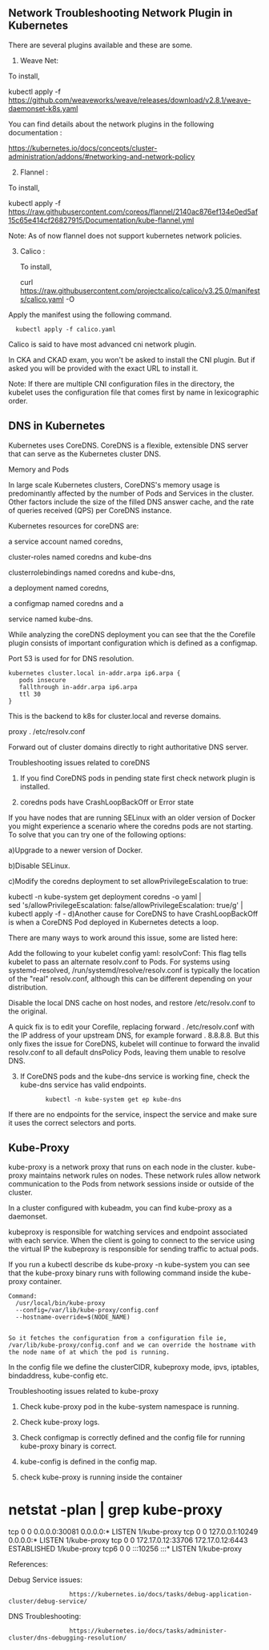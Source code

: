 Network Troubleshooting
Network Plugin in Kubernetes
--------------------

There are several plugins available and these are some.



1. Weave Net:



To install,



kubectl apply -f https://github.com/weaveworks/weave/releases/download/v2.8.1/weave-daemonset-k8s.yaml



You can find details about the network plugins in the following documentation :

https://kubernetes.io/docs/concepts/cluster-administration/addons/#networking-and-network-policy



2. Flannel :



 To install,

 

kubectl apply -f https://raw.githubusercontent.com/coreos/flannel/2140ac876ef134e0ed5af15c65e414cf26827915/Documentation/kube-flannel.yml

   

Note: As of now flannel does not support kubernetes network policies.



3. Calico :

   

   To install,

   curl https://raw.githubusercontent.com/projectcalico/calico/v3.25.0/manifests/calico.yaml -O

  Apply the manifest using the following command.

      kubectl apply -f calico.yaml

   Calico is said to have most advanced cni network plugin.



In CKA and CKAD exam, you won't be asked to install the CNI plugin. But if asked you will be provided with the exact URL to install it.

Note: If there are multiple CNI configuration files in the directory, the kubelet uses the configuration file that comes first by name in lexicographic order.





DNS in Kubernetes
-----------------
Kubernetes uses CoreDNS. CoreDNS is a flexible, extensible DNS server that can serve as the Kubernetes cluster DNS.



Memory and Pods

In large scale Kubernetes clusters, CoreDNS's memory usage is predominantly affected by the number of Pods and Services in the cluster. Other factors include the size of the filled DNS answer cache, and the rate of queries received (QPS) per CoreDNS instance.



Kubernetes resources for coreDNS are:   

a service account named coredns,

cluster-roles named coredns and kube-dns

clusterrolebindings named coredns and kube-dns, 

a deployment named coredns,

a configmap named coredns and a

service named kube-dns.



While analyzing the coreDNS deployment you can see that the the Corefile plugin consists of important configuration which is defined as a configmap.



Port 53 is used for for DNS resolution.



    kubernetes cluster.local in-addr.arpa ip6.arpa {
       pods insecure
       fallthrough in-addr.arpa ip6.arpa
       ttl 30
    }


This is the backend to k8s for cluster.local and reverse domains.



proxy . /etc/resolv.conf



Forward out of cluster domains directly to right authoritative DNS server.





Troubleshooting issues related to coreDNS
1. If you find CoreDNS pods in pending state first check network plugin is installed.

2. coredns pods have CrashLoopBackOff or Error state

If you have nodes that are running SELinux with an older version of Docker you might experience a scenario where the coredns pods are not starting. To solve that you can try one of the following options:

a)Upgrade to a newer version of Docker.

b)Disable SELinux.

c)Modify the coredns deployment to set allowPrivilegeEscalation to true:



kubectl -n kube-system get deployment coredns -o yaml | \
  sed 's/allowPrivilegeEscalation: false/allowPrivilegeEscalation: true/g' | \
  kubectl apply -f -
d)Another cause for CoreDNS to have CrashLoopBackOff is when a CoreDNS Pod deployed in Kubernetes detects a loop.



  There are many ways to work around this issue, some are listed here:



Add the following to your kubelet config yaml: resolvConf: <path-to-your-real-resolv-conf-file> This flag tells kubelet to pass an alternate resolv.conf to Pods. For systems using systemd-resolved, /run/systemd/resolve/resolv.conf is typically the location of the "real" resolv.conf, although this can be different depending on your distribution.

Disable the local DNS cache on host nodes, and restore /etc/resolv.conf to the original.

A quick fix is to edit your Corefile, replacing forward . /etc/resolv.conf with the IP address of your upstream DNS, for example forward . 8.8.8.8. But this only fixes the issue for CoreDNS, kubelet will continue to forward the invalid resolv.conf to all default dnsPolicy Pods, leaving them unable to resolve DNS.



3. If CoreDNS pods and the kube-dns service is working fine, check the kube-dns service has valid endpoints.

              kubectl -n kube-system get ep kube-dns

If there are no endpoints for the service, inspect the service and make sure it uses the correct selectors and ports.





Kube-Proxy
---------
kube-proxy is a network proxy that runs on each node in the cluster. kube-proxy maintains network rules on nodes. These network rules allow network communication to the Pods from network sessions inside or outside of the cluster.



In a cluster configured with kubeadm, you can find kube-proxy as a daemonset.



kubeproxy is responsible for watching services and endpoint associated with each service. When the client is going to connect to the service using the virtual IP the kubeproxy is responsible for sending traffic to actual pods.



If you run a kubectl describe ds kube-proxy -n kube-system you can see that the kube-proxy binary runs with following command inside the kube-proxy container.



    Command:
      /usr/local/bin/kube-proxy
      --config=/var/lib/kube-proxy/config.conf
      --hostname-override=$(NODE_NAME)
 

    So it fetches the configuration from a configuration file ie, /var/lib/kube-proxy/config.conf and we can override the hostname with the node name of at which the pod is running.

 

  In the config file we define the clusterCIDR, kubeproxy mode, ipvs, iptables, bindaddress, kube-config etc.

 

Troubleshooting issues related to kube-proxy
1. Check kube-proxy pod in the kube-system namespace is running.

2. Check kube-proxy logs.

3. Check configmap is correctly defined and the config file for running kube-proxy binary is correct.

4. kube-config is defined in the config map.

5. check kube-proxy is running inside the container

# netstat -plan | grep kube-proxy
tcp        0      0 0.0.0.0:30081           0.0.0.0:*               LISTEN      1/kube-proxy
tcp        0      0 127.0.0.1:10249         0.0.0.0:*               LISTEN      1/kube-proxy
tcp        0      0 172.17.0.12:33706       172.17.0.12:6443        ESTABLISHED 1/kube-proxy
tcp6       0      0 :::10256                :::*                    LISTEN      1/kube-proxy




References:

Debug Service issues:

                     https://kubernetes.io/docs/tasks/debug-application-cluster/debug-service/

DNS Troubleshooting:

                     https://kubernetes.io/docs/tasks/administer-cluster/dns-debugging-resolution/
